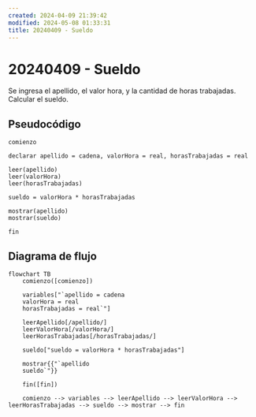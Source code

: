 ```yaml
---
created: 2024-04-09 21:39:42
modified: 2024-05-08 01:33:31
title: 20240409 - Sueldo
---
```


# 20240409 - Sueldo

Se ingresa el apellido, el valor hora, y la cantidad de horas trabajadas. Calcular el sueldo.

## Pseudocódigo

```
comienzo

declarar apellido = cadena, valorHora = real, horasTrabajadas = real

leer(apellido)
leer(valorHora)
leer(horasTrabajadas)

sueldo = valorHora * horasTrabajadas

mostrar(apellido)
mostrar(sueldo)

fin
```

## Diagrama de flujo

```mermaid
flowchart TB
	comienzo([comienzo])

	variables["`apellido = cadena
	valorHora = real
	horasTrabajadas = real`"]

	leerApellido[/apellido/]
	leerValorHora[/valorHora/]
	leerHorasTrabajadas[/horasTrabajadas/]

	sueldo["sueldo = valorHora * horasTrabajadas"]

	mostrar{{"`apellido
	sueldo`"}}
	
	fin([fin])

	comienzo --> variables --> leerApellido --> leerValorHora --> leerHorasTrabajadas --> sueldo --> mostrar --> fin
```
